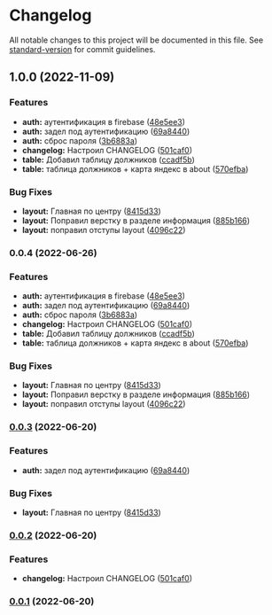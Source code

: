 # Changelog

All notable changes to this project will be documented in this file. See [standard-version](https://github.com/conventional-changelog/standard-version) for commit guidelines.

## 1.0.0 (2022-11-09)


### Features

* **auth:** аутентификация в firebase ([48e5ee3](https://github.com/nordon2022/iskona-ng/commit/48e5ee3be0e65737c3fcc511685785d3474e3303))
* **auth:** задел под аутентификацию ([69a8440](https://github.com/nordon2022/iskona-ng/commit/69a8440f38d3be4f52ca1e211e61cb2cbb80d09a))
* **auth:** сброс пароля ([3b6883a](https://github.com/nordon2022/iskona-ng/commit/3b6883a6fa69da4134f1f6f6b7b5f355ac645958))
* **changelog:** Настроил CHANGELOG ([501caf0](https://github.com/nordon2022/iskona-ng/commit/501caf03512fb03ee260830c8ca090698752005a))
* **table:** Добавил таблицу должников ([ccadf5b](https://github.com/nordon2022/iskona-ng/commit/ccadf5bfe56ee6bfe84e51f2f9c05ae08c6bb238))
* **table:** таблица должников + карта яндекс в about ([570efba](https://github.com/nordon2022/iskona-ng/commit/570efbaa393bbbf325f04ede9e97dac55e52f64a))


### Bug Fixes

* **layout:** Главная по центру ([8415d33](https://github.com/nordon2022/iskona-ng/commit/8415d3389b2c615fe7ff38c8a359dae73dd57554))
* **layout:** Поправил верстку в разделе информация ([885b166](https://github.com/nordon2022/iskona-ng/commit/885b1660f294e7db1c8f9b88022fb09ecc6f2973))
* **layout:** поправил отступы layout ([4096c22](https://github.com/nordon2022/iskona-ng/commit/4096c22ba41c18bcb98462996c25b77b0d926347))

### 0.0.4 (2022-06-26)


### Features

* **auth:** аутентификация в firebase ([48e5ee3](https://github.com/nordon2022/iskona-ng/commit/48e5ee3be0e65737c3fcc511685785d3474e3303))
* **auth:** задел под аутентификацию ([69a8440](https://github.com/nordon2022/iskona-ng/commit/69a8440f38d3be4f52ca1e211e61cb2cbb80d09a))
* **auth:** сброс пароля ([3b6883a](https://github.com/nordon2022/iskona-ng/commit/3b6883a6fa69da4134f1f6f6b7b5f355ac645958))
* **changelog:** Настроил CHANGELOG ([501caf0](https://github.com/nordon2022/iskona-ng/commit/501caf03512fb03ee260830c8ca090698752005a))
* **table:** Добавил таблицу должников ([ccadf5b](https://github.com/nordon2022/iskona-ng/commit/ccadf5bfe56ee6bfe84e51f2f9c05ae08c6bb238))
* **table:** таблица должников + карта яндекс в about ([570efba](https://github.com/nordon2022/iskona-ng/commit/570efbaa393bbbf325f04ede9e97dac55e52f64a))


### Bug Fixes

* **layout:** Главная по центру ([8415d33](https://github.com/nordon2022/iskona-ng/commit/8415d3389b2c615fe7ff38c8a359dae73dd57554))
* **layout:** Поправил верстку в разделе информация ([885b166](https://github.com/nordon2022/iskona-ng/commit/885b1660f294e7db1c8f9b88022fb09ecc6f2973))
* **layout:** поправил отступы layout ([4096c22](https://github.com/nordon2022/iskona-ng/commit/4096c22ba41c18bcb98462996c25b77b0d926347))

### [0.0.3](https://github.com/nordon2022/iskona-ng/compare/v0.0.2...v0.0.3) (2022-06-20)


### Features

* **auth:** задел под аутентификацию ([69a8440](https://github.com/nordon2022/iskona-ng/commit/69a8440f38d3be4f52ca1e211e61cb2cbb80d09a))


### Bug Fixes

* **layout:** Главная по центру ([8415d33](https://github.com/nordon2022/iskona-ng/commit/8415d3389b2c615fe7ff38c8a359dae73dd57554))

### [0.0.2](https://github.com/nordon2022/iskona-ng/compare/v0.0.1...v0.0.2) (2022-06-20)


### Features

* **changelog:** Настроил CHANGELOG ([501caf0](https://github.com/nordon2022/iskona-ng/commit/501caf03512fb03ee260830c8ca090698752005a))

### [0.0.1](https://github.com/nordon2022/iskona-ng/compare/v0.0.0...v0.0.1) (2022-06-20)
